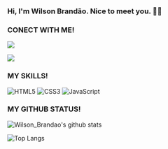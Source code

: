 ### Hi, I'm Wilson Brandão. Nice to meet you. 👋🏾

### CONECT WITH ME!
<a href="https://www.instagram.com/_itsbrandao/"><img src="https://img.shields.io/badge/instagram%20@_itsbrandao-gray?style=for-the-badge&logo=instagram&logoColor=white&labelColor=000000"/></a>

<a href="https://www.linkedin.com/in/wilson-brandao-costa" target="_blank"><img src="https://img.shields.io/badge/-LinkedIn-%230077B5?style=for-the-badge&logo=linkedin&logoColor=gray" target="_blank"></a>   

### MY SKILLS!
![HTML5](https://img.shields.io/badge/html%205-grey?style=for-the-badge&logo=html5&logoColor=white&labelColor=000000)
![CSS3](https://img.shields.io/badge/css%203-grey?style=for-the-badge&logo=css3&logoColor=white&labelColor=000000)
![JavaScript](https://img.shields.io/badge/-JavaScript-grey?style=for-the-badge&logo=javascript&logoColor=white&labelColor=000000)

### MY GITHUB STATUS!
![Wilson_Brandao's github stats](https://github-readme-stats.vercel.app/api?username=wilsonbrandao&show_icons=true&theme=dark&icon_color=ffff)

![Top Langs](https://github-readme-stats.vercel.app/api/top-langs/?username=wilsonbrandao&theme=dark&title_color=ffff&text_color=fff)




